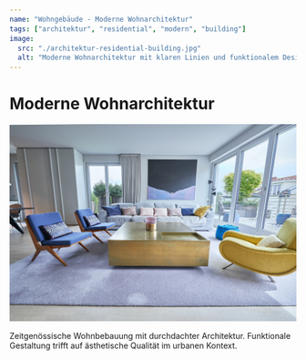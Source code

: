```yaml
---
name: "Wohngebäude - Moderne Wohnarchitektur"
tags: ["architektur", "residential", "modern", "building"]
image:
  src: "./architektur-residential-building.jpg"
  alt: "Moderne Wohnarchitektur mit klaren Linien und funktionalem Design"
---
```


# Moderne Wohnarchitektur
![Moderne Wohnarchitektur](./architektur-residential-building.jpg)

Zeitgenössische Wohnbebauung mit durchdachter Architektur. Funktionale Gestaltung trifft auf ästhetische Qualität im urbanen Kontext.